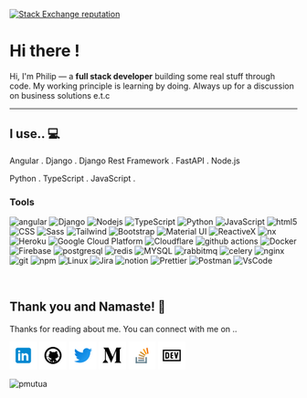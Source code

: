 <!-- icons  -->

[1.1]: https://github.com/pmutua/pmutua/blob/master/assets/icons/icons8-linkedin-48.png (linkedin icon with padding)
[2.1]: https://github.com/pmutua/pmutua/blob/master/assets/icons/icons8-github-48.png (github icon with padding)
[3.1]: https://github.com/pmutua/pmutua/blob/master/assets/icons/icons8-twitter-48.png (twitter icon with padding)
[4.1]: https://github.com/pmutua/pmutua/blob/master/assets/icons/icons8-medium-new-48.png (medium icon with padding)
[5.1]: https://github.com/pmutua/pmutua/blob/master/assets/icons/icons8-stack-overflow-48.png (stackoverflow icon with padding)
[6.1]: https://github.com/pmutua/pmutua/blob/master/assets/icons/icons8-dev-48.png (dev icon with padding)

<!--TEMPLATE & assets CREDITS TO https://github.com/ombharatiya  I did a couple of mofifictions-->

<!-- links to my social media accounts -->

[1]: https://www.linkedin.com/in/pmutua
[2]: https://www.github.com/pmutua
[3]: https://www.twitter.com/itsphilipmutua
[4]: http://www.medium.com/@philip.mutua
[5]: https://stackoverflow.com/users/8342189/philip-mutua
[6]: http://dev.to/pmutua

<p align="left">
  <a href="https://stackoverflow.com/users/8342189/philip-mutua">
    <img alt="Stack Exchange reputation" src="https://stackoverflow-badge.vercel.app/?userID=8342189">
  </a>
</p>

# Hi there !


Hi, I'm Philip — a **full stack developer** building some real stuff through code. My working principle is learning by doing. Always up for a discussion on business solutions e.t.c

<!-- section - intro -->

<!-- section - social media icons -->
<!--
[![linkedin pmutua][1.1]][1]
[![github pmutua][2.1]][2]
[![twitter itsphilipmutua][3.1]][3]
[![medium philip.mutua][4.1]][4]
[![stackoverflow philip-mutua][5.1]][5]
[![dev to pmutua][6.1]][6]

 -->
 
<!-- section - social media icons -->

 ---

<!-- section - skills -->

## I use.. 💻

Angular . Django . Django Rest Framework . FastAPI . Node.js

Python . TypeScript . JavaScript . 



<!-- [more](#toolbox) -->

<!-- section - skills -->

<!-- section - job details -->
<!--
## On the job .. 💯

 
> Software Engineering - [**Company X**](https://x.com)  ⭐

#### Previously .. 💯

> Software Development Engineer - [**Company Y**](https://y.com/)  ⭐

> Software Engineer - [**Company Z**](https://z.com)  ⭐

> Software Engineer - [**Company V **](https://v.com)

> Software Engineer - [**ISRO**](https://www.gov.in)

-->

<!-- section - job details -->


<!-- section - interests -->

<!-- 
## My Absolute Favorites .. 💖

🦄 I love _CODING_

👨‍💻 I _BUILD_ resilient apps & services

 -->

<!-- section - interests -->

<!-- section - blogs -->

<!-- 
## Projects .. ✨

- [🧠 AlgoAtlas](http://algoatlas.pro), a web app for daily coding interview challenges to enhance your tech skills

- [✍️ Andika](https://andika.pro), an AI-powered web app for 10x faster, high-quality content creation.
- [🤖 CodeCraftGPT](https://github.com/pmutua/CodeCraftGPT), an innovative all-in-one platform harnessing the power of advanced Language Models (OpenAI). It seamlessly integrates four key components to elevate the coding experience for developers.
-->
<!-- section - blogs

## How To Make a Similar Home Page for your GitHub ? 😎

1. Fork this repo.

2. Edit the README.md file with your info.

3. Rename your repo to your github username in settings tab.(for example my username is ombharatiya)

4. You made it!

Don't forget to add a Star ⭐ on this repo if you liked it & follow me for interesting stuff. 

More details are on this blog link: [Building GitHub Profile using README.md]()
 -->

### Tools
<p>
  <img alt="angular" src="https://img.shields.io/badge/-Angular-DD0031?style=flat-square&logo=angular&logoColor=white" />
  <img alt="Django" src="https://img.shields.io/badge/-Django-1e3c0f?style=flat-square&logo=django&logoColor=white" />
  <img alt="Nodejs" src="https://img.shields.io/badge/-Nodejs-43853d?style=flat-square&logo=Node.js&logoColor=white" />
  <img alt="TypeScript" src="https://img.shields.io/badge/-TypeScript-007ACC?style=flat-square&logo=typescript&logoColor=white" />
  <img alt="Python" src="https://img.shields.io/badge/-Python-007ACC?style=flat-square&logo=python&logoColor=white" />
  <img alt="JavaScript" src="https://img.shields.io/badge/-javascript-fdc828?style=flat-square&logo=javascript&logoColor=white" />
  <img alt="html5" src="https://img.shields.io/badge/-HTML5-E34F26?style=flat-square&logo=html5&logoColor=white" />
  <img alt="CSS" src="https://img.shields.io/badge/-CSS-3d85c6?style=flat-square&logo=css3&logoColor=white" />
  <img alt="Sass" src="https://img.shields.io/badge/-Sass-CC6699?style=flat-square&logo=sass&logoColor=white" />
  <img alt="Tailwind" src="https://img.shields.io/badge/-Tailwind-45b8d8?style=flat-square&logo=tailwindcss&logoColor=white" />
  <img alt="Bootstrap" src="https://img.shields.io/badge/-Bootstrap-6b46cb?style=flat-square&logo=bootstrap&logoColor=white" />
  <img alt="Material UI" src="https://img.shields.io/badge/-Material UI-3F50B5?style=flat-square&logo=mui&logoColor=white" />
  <img alt="ReactiveX" src="https://img.shields.io/badge/-RxJs-B7178C?style=flat-square&logo=reactivex&logoColor=white" />
  
  <img alt="nx" src="https://img.shields.io/badge/-NX-03006c?style=flat-square&logo=nx&logoColor=white" />
  <img alt="Heroku" src="https://img.shields.io/badge/-Heroku-430098?style=flat-square&logo=heroku&logoColor=white" />
  <img alt="Google Cloud Platform" src="https://img.shields.io/badge/-Google_Cloud_Platform-1a73e8?style=flat-square&logo=google-cloud&logoColor=white" />
  <img alt="Cloudflare" src="https://img.shields.io/badge/-Cloudflare-F6821E?style=flat-square&logo=cloudflare&logoColor=white" />

  
  <img alt="github actions" src="https://img.shields.io/badge/-Github_Actions-2088FF?style=flat-square&logo=github-actions&logoColor=white" />
  <img alt="Docker" src="https://img.shields.io/badge/-Docker-46a2f1?style=flat-square&logo=docker&logoColor=white" />
  <img alt="Firebase" src="https://img.shields.io/badge/-Firebase-fdc828?style=flat-square&logo=firebase&logoColor=white" />

  <img alt="postgresql" src="https://img.shields.io/badge/-PostgreSQL-1a62a4?style=flat-square&logo=postgresql&logoColor=white" />
  <img alt="redis" src="https://img.shields.io/badge/-Redis-FF0000?style=flat-square&logo=redis&logoColor=green" />
  <img alt="MYSQL" src="https://img.shields.io/badge/-MYSQL-1a62a4?style=flat-square&logo=mysql&logoColor=white" />
  <img alt="rabbitmq" src="https://img.shields.io/badge/-RabbitMQ-FFA500?style=flat-square&logo=rabbitmq&logoColor=white" />
  
 <img alt="celery" src="https://img.shields.io/badge/-Celery-FFFFFF?style=flat-square&logo=celery&logoColor=green" />
  <img alt="nginx" src="https://img.shields.io/badge/-NGINX-FFFFFF?style=flat-square&logo=nginx&logoColor=green" />
  <img alt="git" src="https://img.shields.io/badge/-Git-F05032?style=flat-square&logo=git&logoColor=white" />
  <img alt="npm" src="https://img.shields.io/badge/-NPM-CB3837?style=flat-square&logo=npm&logoColor=white" />
   <img alt="Linux" src="https://img.shields.io/badge/-Linux-FFFFFF?style=flat-square&logo=linux&logoColor=black" />
  <img alt="Jira" src="https://img.shields.io/badge/-Jira-043B8E?style=flat-square&logo=jira&logoColor=white" />
  <img alt="notion" src="https://img.shields.io/badge/-notion-eeeeee?style=flat-square&logo=notion&logoColor=black" />
  <img alt="Prettier" src="https://img.shields.io/badge/-Prettier-F7B93E?style=flat-square&logo=prettier&logoColor=white" />
  <img alt="Postman" src="https://img.shields.io/badge/-PostMan-f48436?style=flat-square&logo=postman&logoColor=white" />
  <img alt="VsCode" src="https://img.shields.io/badge/-VS%20Code-005BA4?style=flat-square&logo=visualstudiocode&logoColor=white" />
</p>
<br>

## Thank you and Namaste! 🙏

Thanks for reading about me. You can connect with me on ..

<!-- section - social media icons -->

[![linkedin pmutua][1.1]][1]
[![github pmutua][2.1]][2]
[![twitter itsphilipmutua][3.1]][3]
[![medium philip.mutua][4.1]][4]
[![stackoverflow philip-mutua][5.1]][5]
[![dev to pmutua][6.1]][6]

<!-- section - social media icons -->

<p align="left">
   <img src="https://komarev.com/ghpvc/?username=pmutua&label=Profile%20views&color=0e75b6&style=flat" alt="pmutua" />
</p>

